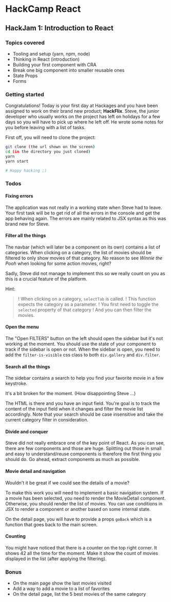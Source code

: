 # HackCamp React

## HackJam 1: Introduction to React

### Topics covered

- Tooling and setup (yarn, npm, node)
- Thinking in React (introduction)
- Building your first component with CRA
- Break one big component into smaller reusable ones
- State Props
- Forms

### Getting started

Congratulations!
Today is your first day at Hackages and you have been assigned to work on their brand new product; **HackFlix**.
Steve, the junior developer who usually works on the project has left on holidays for a few days so you will have to pick up where he left off.
He wrote some notes for you before leaving with a list of tasks.

First off, you will need to clone the project:

```bash
git clone (the url shown on the screen)
cd (in the directory you just cloned)
yarn
yarn start

# Happy hacking ;)
```

### Todos

#### Fixing errors

The application was not really in a working state when Steve had to leave.
Your first task will be to get rid of all the errors in the console and get the app behaving again.
The errors are mainly related to JSX syntax as this was brand new for Steve.

#### Filter all the things

The navbar (which will later be a component on its own) contains a list of categories.
When clicking on a category, the list of movies should be filtered to only show movies of that category.
No reason to see _Winnie the Pooh_ when looking for some action movies, right?

Sadly, Steve did not manage to implement this so we really count on you as this is a crucial feature of the platform.

Hint:

> ! When clicking on a category, `selectTab` is called.
> ! This function expects the category as a parameter.
> ! You first need to toggle the `selected` property of that category
> ! And you can then filter the movies.

#### Open the menu

The "Open FILTERS" button on the left should open the sidebar but it's not working at the moment.
You should use the state of your component to track if the sidebar is open or not.
When the sidebar is open, you need to add the `filter-is-visible` css class to both `div.gallery` and `div.filter`.

#### Search all the things

The sidebar contains a search to help you find your favorite movie in a few keystroke.

It's a bit broken for the moment. (How disappointing Steve ...)

The HTML is there and you have an input field.
You're goal is to track the content of the input field when it changes and filter the movie list accordingly.
Note that your search should be case insensitive and take the current category filter in consideration.

#### Divide and conquer

Steve did not really embrace one of the key point of React.
As you can see, there are few components and those are huge.
Splitting out those in small and easy to understand/reuse components is therefore the first thing you should do.
Go ahead, extract components as much as possible.

#### Movie detail and navigation

Wouldn't it be great if we could see the details of a movie?

To make this work you will need to implement a basic navigation system.
If a movie has been selected, you need to render the MovieDetail component.
Otherwise, you should render the list of movies.
You can use conditions in JSX to render a component or another based on some internal state.

On the detail page, you will have to provide a props `goBack` which is a function that goes back to the main screen.

#### Counting

You might have noticed that there is a counter on the top right corner.
It shows 42 all the time for the moment.
Make it show the count of movies displayed in the list (after applying the filtering).

### Bonus

- On the main page show the last movies visited
- Add a way to add a movie to a list of favorites
- On the detail page, list the 5 best movies of the same category
